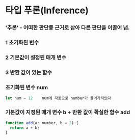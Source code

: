 # 타입 푸론(Inference)

### '추론' - 어떠한 판단릏 근거로 삼아 다른 판단을 이끌어 냄.

### 1 초기화된 변수

### 2 기본값이 설정된 매개 변수

### 3 반환 값이 있는 함수

### 초기화된 변수 num

```javascript
let num = 12    num에 자동으로 number가 들어가져있다
```

### 기본값이 지정된 매개 변수 b + 반환 값이 확실한 함수 add

```javascript
function add(a: number, b = 2) {
  return a + b;
}
```
